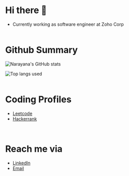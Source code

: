 # **Hi there** 👋

- Currently working as software engineer at Zoho Corp
<br><br>
# **Github Summary**

![Narayana's GitHub stats](https://github-readme-stats.vercel.app/api?username=narayana1923&theme=vue&show_icons=true&count_private=true&custom_title=Narayana's%20Github%20Stats)

![Top langs used](https://github-readme-stats.vercel.app/api/top-langs/?username=narayana1923&hide=CSS,C&langs_count=8&layout=compact)
<br><br>
# **Coding Profiles**

- [Leetcode](https://leetcode.com/narayana007/)
- [Hackerrank](https://www.hackerrank.com/lcchinnu?hr_r=1)

<br>

# **Reach me via**

- [LinkedIn](https://www.linkedin.com/in/lakshmi-narayana-velayudam/)
- [Email](mailto:dev.narayana.v@gmail.com)
